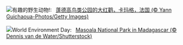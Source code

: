 ![](https://www.bing.com/th?id=OHR.CamargueFlamingos_ZH-CN4176922228_UHD.jpg&w=1000)有趣的野生动物!:&nbsp;&ensp;[蓬德高鸟类公园的大红鹳，卡玛格，法国 (© Yann Guichaoua-Photos/Getty Images)](https://www.bing.com/th?id=OHR.CamargueFlamingos_ZH-CN4176922228_UHD.jpg)
<br><br/>
![](https://www.bing.com/th?id=OHR.MadagascarRiver_EN-US6642458773_UHD.jpg&w=1000)World Environment Day:&nbsp;&ensp;[Masoala National Park in Madagascar (© Dennis van de Water/Shutterstock)](https://www.bing.com/th?id=OHR.MadagascarRiver_EN-US6642458773_UHD.jpg)
<br><br/>
